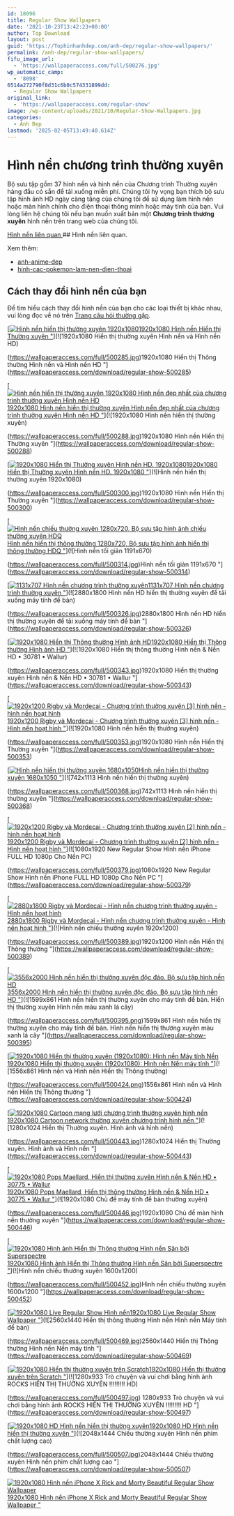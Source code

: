 ```yaml
---
id: 18096
title: Regular Show Wallpapers
date: '2021-10-23T13:42:23+00:00'
author: Top Download
layout: post
guid: 'https://Tophinhanhdep.com/anh-dep/regular-show-wallpapers/'
permalink: /anh-dep/regular-show-wallpapers/
fifu_image_url:
  - 'https://wallpaperaccess.com/full/500276.jpg'
wp_automatic_camp:
  - '8098'
6514a272790f8d31c6b0c574331899dd:
  - Regular Show Wallpapers
original_link:
  - 'https://wallpaperaccess.com/regular-show'
image: /wp-content/uploads/2021/10/Regular-Show-Wallpapers.jpg
categories:
  - Ảnh Đẹp
lastmod: '2025-02-05T13:49:40.614Z'
---
```

# Hình nền chương trình thường xuyên

Bộ sưu tập gồm 37 hình nền và hình nền của Chương trình Thường xuyên hàng đầu có sẵn để tải xuống miễn phí. Chúng tôi hy vọng bạn thích bộ sưu tập hình ảnh HD ngày càng tăng của chúng tôi để sử dụng làm hình nền hoặc màn hình chính cho điện thoại thông minh hoặc máy tính của bạn. Vui lòng liên hệ chúng tôi nếu bạn muốn xuất bản một **Chương trinh thương xuyên** hình nền trên trang web của chúng tôi.

[Hình nền liên quan ](#related) ## Hình nền liên quan.

   
 Xem thêm:

   
- [anh-anime-dep](https://tophinhanhdep.com/anh-anime/anh-anime-dep/)
- [hinh-cac-pokemon-lam-nen-dien-thoai](https://tophinhanhdep.com/anh-anime/hinh-cac-pokemon-lam-nen-dien-thoai/)

## Cách thay đổi hình nền của bạn

Để tìm hiểu cách thay đổi hình nền của bạn cho các loại thiết bị khác nhau, vui lòng đọc về nó trên [Trang câu hỏi thường gặp](https://tophinhanhdep.com/faq/).

  
[[![Hình nền hiển thị thường xuyên 1920x1080](https://wallpaperaccess.com/full/500276.jpg)1920x1080 Hình nền Hiển thị Thường xuyên "](https://wallpaperaccess.com/download/regular-show-500276)](![1920x1080 Hiển thị thường xuyên Hình nền và Hình nền HD)

(https://wallpaperaccess.com/full/500285.jpg)1920x1080 Hiển thị Thông thường Hình nền và Hình nền HD "](https://wallpaperaccess.com/download/regular-show-500285)

[[![Hình nền hiển thị thường xuyên 1920x1080 Hình nền đẹp nhất của chương trình thường xuyên Hình nền HD](https://wallpaperaccess.com/full/500286.jpg)1920x1080 Hình nền hiển thị thường xuyên Hình nền đẹp nhất của chương trình thường xuyên Hình nền HD "](https://wallpaperaccess.com/download/regular-show-500286)](![1920x1080 Hình nền hiển thị thường xuyên)

(https://wallpaperaccess.com/full/500288.jpg)1920x1080 Hình nền Hiển thị Thường xuyên "](https://wallpaperaccess.com/download/regular-show-500288)

[[![1920x1080 Hiển thị Thường xuyên Hình nền HD.  1920x1080](https://wallpaperaccess.com/full/500292.jpg)1920x1080 Hiển thị Thường xuyên Hình nền HD. 1920x1080 "](https://wallpaperaccess.com/download/regular-show-500292)](![Hình nền hiển thị thường xuyên 1920x1080)

(https://wallpaperaccess.com/full/500300.jpg)1920x1080 Hình nền Hiển thị Thường xuyên "](https://wallpaperaccess.com/download/regular-show-500300)

[[![Hình nền chiếu thường xuyên 1280x720, Bộ sưu tập hình ảnh chiếu thường xuyên HDQ](https://wallpaperaccess.com/full/500303.png)Hình nền hiển thị thông thường 1280x720, Bộ sưu tập hình ảnh hiển thị thông thường HDQ "](https://wallpaperaccess.com/download/regular-show-500303)](![Hình nền tối giản 1191x670)

(https://wallpaperaccess.com/full/500314.jpg)Hình nền tối giản 1191x670 "](https://wallpaperaccess.com/download/regular-show-500314)

[[![1131x707 Hình nền chương trình thường xuyên](https://wallpaperaccess.com/full/500320.jpg)1131x707 Hình nền chương trình thường xuyên "](https://wallpaperaccess.com/download/regular-show-500320)](![2880x1800 Hình nền HD hiển thị thường xuyên để tải xuống máy tính để bàn)

(https://wallpaperaccess.com/full/500326.jpg)2880x1800 Hình nền HD hiển thị thường xuyên để tải xuống máy tính để bàn "](https://wallpaperaccess.com/download/regular-show-500326)

[[![1920x1080 Hiển thị Thông thường Hình ảnh HD](https://wallpaperaccess.com/full/500334.jpg)1920x1080 Hiển thị Thông thường Hình ảnh HD "](https://wallpaperaccess.com/download/regular-show-500334)](![1920x1080 Hiển thị thông thường Hình nền & Nền HD • 30781 • Wallur)

(https://wallpaperaccess.com/full/500343.jpg)1920x1080 Hiển thị thường xuyên Hình nền &amp; Nền HD • 30781 • Wallur "](https://wallpaperaccess.com/download/regular-show-500343)

[[![1920x1200 Rigby và Mordecai - Chương trình thường xuyên [3] hình nền - hình nền hoạt hình](https://wallpaperaccess.com/full/500350.jpg)1920x1200 Rigby và Mordecai - Chương trình thường xuyên \[3\] hình nền - Hình nền hoạt hình "](https://wallpaperaccess.com/download/regular-show-500350)](![1920x1080 Hình nền hiển thị thường xuyên)

(https://wallpaperaccess.com/full/500353.jpg)1920x1080 Hình nền Hiển thị Thường xuyên "](https://wallpaperaccess.com/download/regular-show-500353)

[[![Hình nền hiển thị thường xuyên 1680x1050](https://wallpaperaccess.com/full/500364.png)Hình nền hiển thị thường xuyên 1680x1050 "](https://wallpaperaccess.com/download/regular-show-500364)](![742x1113 Hình nền hiển thị thường xuyên)

(https://wallpaperaccess.com/full/500368.jpg)742x1113 Hình nền hiển thị thường xuyên "](https://wallpaperaccess.com/download/regular-show-500368)

[[![1920x1200 Rigby và Mordecai - Chương trình thường xuyên [2] hình nền - hình nền hoạt hình](https://wallpaperaccess.com/full/500369.jpg)1920x1200 Rigby và Mordecai - Chương trình thường xuyên \[2\] hình nền - Hình nền hoạt hình "](https://wallpaperaccess.com/download/regular-show-500369)](![1080x1920 New Regular Show Hình nền iPhone FULL HD 1080p Cho Nền PC)

(https://wallpaperaccess.com/full/500379.jpg)1080x1920 New Regular Show Hình nền iPhone FULL HD 1080p Cho Nền PC "](https://wallpaperaccess.com/download/regular-show-500379)

[[![2880x1800 Rigby và Mordecai - Hình nền chương trình thường xuyên - Hình nền hoạt hình](https://wallpaperaccess.com/full/500383.jpg)2880x1800 Rigby và Mordecai - Hình nền chương trình thường xuyên - Hình nền hoạt hình "](https://wallpaperaccess.com/download/regular-show-500383)](![Hình nền chiếu thường xuyên 1920x1200)

(https://wallpaperaccess.com/full/500389.jpg)1920x1200 Hình nền Hiển thị Thông thường "](https://wallpaperaccess.com/download/regular-show-500389)

[[![3556x2000 Hình nền hiển thị thường xuyên độc đáo.  Bộ sưu tập hình nền HD](https://wallpaperaccess.com/full/500392.jpg)3556x2000 Hình nền hiển thị thường xuyên độc đáo. Bộ sưu tập hình nền HD "](https://wallpaperaccess.com/download/regular-show-500392)](![1599x861 Hình nền hiển thị thường xuyên cho máy tính để bàn. Hiển thị thường xuyên Hình nền màu xanh lá cây)

(https://wallpaperaccess.com/full/500395.png)1599x861 Hình nền hiển thị thường xuyên cho máy tính để bàn. Hình nền hiển thị thường xuyên màu xanh lá cây "](https://wallpaperaccess.com/download/regular-show-500395)

[[![1920x1080 Hiển thị thường xuyên (1920x1080): Hình nền Máy tính Nền](https://wallpaperaccess.com/full/500401.jpg)1920x1080 Hiển thị thường xuyên (1920x1080): Hình nền Nền máy tính "](https://wallpaperaccess.com/download/regular-show-500401)](![1556x861 Hình nền và Hình nền Hiển thị Thông thường)

(https://wallpaperaccess.com/full/500424.png)1556x861 Hình nền và Hình nền Hiển thị Thông thường "](https://wallpaperaccess.com/download/regular-show-500424)

[[![1920x1080 Cartoon mạng lưới chương trình thường xuyên hình nền](https://wallpaperaccess.com/full/500431.jpg)1920x1080 Cartoon network thường xuyên chương trình hình nền "](https://wallpaperaccess.com/download/regular-show-500431)](![1280x1024 Hiển thị Thường xuyên.  Hình ảnh và hình nền)

(https://wallpaperaccess.com/full/500443.jpg)1280x1024 Hiển thị Thường xuyên. Hình ảnh và Hình nền "](https://wallpaperaccess.com/download/regular-show-500443)

[[![1920x1080 Pops Maellard, Hiển thị thường xuyên Hình nền & Nền HD • 30775 • Wallur](https://wallpaperaccess.com/full/500444.jpg)1920x1080 Pops Maellard, Hiển thị thông thường Hình nền &amp; Nền HD • 30775 • Wallur "](https://wallpaperaccess.com/download/regular-show-500444)](![1920x1080 Chủ đề máy tính để bàn thường xuyên)

(https://wallpaperaccess.com/full/500446.jpg)1920x1080 Chủ đề màn hình nền thường xuyên "](https://wallpaperaccess.com/download/regular-show-500446)

[[![1920x1080 Hình ảnh Hiển thị Thông thường Hình nền Sân bởi Superspectre](https://wallpaperaccess.com/full/500450.jpg)1920x1080 Hình ảnh Hiển thị Thông thường Hình nền Sân bởi Superspectre "](https://wallpaperaccess.com/download/regular-show-500450)](![Hình nền chiếu thường xuyên 1600x1200)

(https://wallpaperaccess.com/full/500452.jpg)Hình nền chiếu thường xuyên 1600x1200 "](https://wallpaperaccess.com/download/regular-show-500452)

[[![1920x1080 Live Regular Show Hình nền](https://wallpaperaccess.com/full/500456.png)1920x1080 Live Regular Show Wallpaper "](https://wallpaperaccess.com/download/regular-show-500456)](![2560x1440 Hiển thị thông thường Hình nền Hình nền Máy tính để bàn)

(https://wallpaperaccess.com/full/500469.jpg)2560x1440 Hiển thị Thông thường Hình nền Nền máy tính "](https://wallpaperaccess.com/download/regular-show-500469)

[[![1920x1080 Hiển thị thường xuyên trên Scratch](https://wallpaperaccess.com/full/500484.png)1920x1080 Hiển thị thường xuyên trên Scratch "](https://wallpaperaccess.com/download/regular-show-500484)](![1280x933 Trò chuyện và vui chơi bằng hình ảnh ROCKS HIỂN THỊ THƯỜNG XUYÊN !!!!!!!!!  HD)

(https://wallpaperaccess.com/full/500497.jpg) 1280x933 Trò chuyện và vui chơi bằng hình ảnh ROCKS HIỂN THỊ THƯỜNG XUYÊN !!!!!!!!! HD "](https://wallpaperaccess.com/download/regular-show-500497)

[[![1920x1080 HD Hình nền hiển thị thường xuyên](https://wallpaperaccess.com/full/500499.jpg)1920x1080 HD Hình nền hiển thị thường xuyên "](https://wallpaperaccess.com/download/regular-show-500499)](![2048x1444 Chiếu thường xuyên Hình nền phim chất lượng cao)

(https://wallpaperaccess.com/full/500507.jpg)2048x1444 Chiếu thường xuyên Hình nền phim chất lượng cao "](https://wallpaperaccess.com/download/regular-show-500507)

[![1920x1080 Hình nền iPhone X Rick and Morty Beautiful Regular Show Wallpaper](https://wallpaperaccess.com/full/500511.jpg)1920x1080 Hình nền iPhone X Rick and Morty Beautiful Regular Show Wallpaper "](https://wallpaperaccess.com/download/regular-show-500511)
